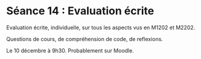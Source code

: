 # Séance 14 : Evaluation écrite

Evaluation écrite, individuelle, sur tous les aspects vus en M1202 et M2202.

Questions de cours, de compréhension de code, de reflexions.

Le 10 décembre à 9h30. Probablement sur Moodle.

